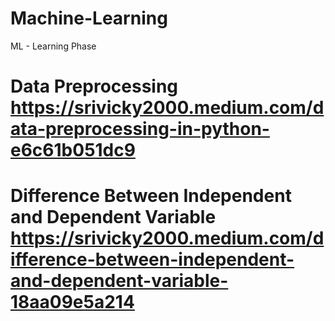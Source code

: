# Machine-Learning
ML - Learning Phase

# Data Preprocessing https://srivicky2000.medium.com/data-preprocessing-in-python-e6c61b051dc9
# Difference Between Independent and Dependent Variable https://srivicky2000.medium.com/difference-between-independent-and-dependent-variable-18aa09e5a214
